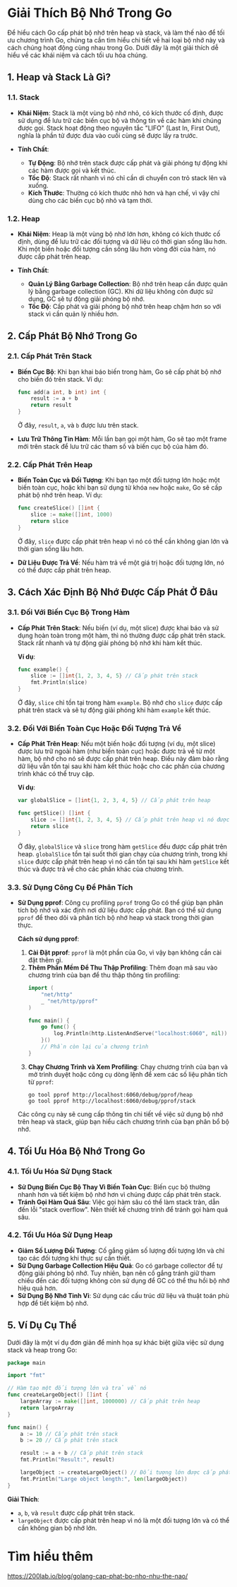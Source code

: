 # Giải Thích Bộ Nhớ Trong Go

Để hiểu cách Go cấp phát bộ nhớ trên heap và stack, và làm thế nào để tối ưu chương trình Go, chúng ta cần tìm hiểu chi tiết về hai loại bộ nhớ này và cách chúng hoạt động cùng nhau trong Go. Dưới đây là một giải thích dễ hiểu về các khái niệm và cách tối ưu hóa chúng.

## 1. **Heap và Stack Là Gì?**

### **1.1. Stack**

- **Khái Niệm**: Stack là một vùng bộ nhớ nhỏ, có kích thước cố định, được sử dụng để lưu trữ các biến cục bộ và thông tin về các hàm khi chúng được gọi. Stack hoạt động theo nguyên tắc "LIFO" (Last In, First Out), nghĩa là phần tử được đưa vào cuối cùng sẽ được lấy ra trước.
  
- **Tính Chất**:
  - **Tự Động**: Bộ nhớ trên stack được cấp phát và giải phóng tự động khi các hàm được gọi và kết thúc.
  - **Tốc Độ**: Stack rất nhanh vì nó chỉ cần di chuyển con trỏ stack lên và xuống.
  - **Kích Thước**: Thường có kích thước nhỏ hơn và hạn chế, vì vậy chỉ dùng cho các biến cục bộ nhỏ và tạm thời.

### **1.2. Heap**

- **Khái Niệm**: Heap là một vùng bộ nhớ lớn hơn, không có kích thước cố định, dùng để lưu trữ các đối tượng và dữ liệu có thời gian sống lâu hơn. Khi một biến hoặc đối tượng cần sống lâu hơn vòng đời của hàm, nó được cấp phát trên heap.
  
- **Tính Chất**:
  - **Quản Lý Bằng Garbage Collection**: Bộ nhớ trên heap cần được quản lý bằng garbage collection (GC). Khi dữ liệu không còn được sử dụng, GC sẽ tự động giải phóng bộ nhớ.
  - **Tốc Độ**: Cấp phát và giải phóng bộ nhớ trên heap chậm hơn so với stack vì cần quản lý nhiều hơn.

## 2. **Cấp Phát Bộ Nhớ Trong Go**

### **2.1. Cấp Phát Trên Stack**

- **Biến Cục Bộ**: Khi bạn khai báo biến trong hàm, Go sẽ cấp phát bộ nhớ cho biến đó trên stack. Ví dụ:

  ```go
  func add(a int, b int) int {
      result := a + b
      return result
  }
  ```

  Ở đây, `result`, `a`, và `b` được lưu trên stack.

- **Lưu Trữ Thông Tin Hàm**: Mỗi lần bạn gọi một hàm, Go sẽ tạo một frame mới trên stack để lưu trữ các tham số và biến cục bộ của hàm đó.

### **2.2. Cấp Phát Trên Heap**

- **Biến Toàn Cục và Đối Tượng**: Khi bạn tạo một đối tượng lớn hoặc một biến toàn cục, hoặc khi bạn sử dụng từ khóa `new` hoặc `make`, Go sẽ cấp phát bộ nhớ trên heap. Ví dụ:

  ```go
  func createSlice() []int {
      slice := make([]int, 1000)
      return slice
  }
  ```

  Ở đây, `slice` được cấp phát trên heap vì nó có thể cần không gian lớn và thời gian sống lâu hơn.

- **Dữ Liệu Được Trả Về**: Nếu hàm trả về một giá trị hoặc đối tượng lớn, nó có thể được cấp phát trên heap.

## 3. **Cách Xác Định Bộ Nhớ Được Cấp Phát Ở Đâu**

### **3.1. Đối Với Biến Cục Bộ Trong Hàm**

- **Cấp Phát Trên Stack**: Nếu biến (ví dụ, một slice) được khai báo và sử dụng hoàn toàn trong một hàm, thì nó thường được cấp phát trên stack. Stack rất nhanh và tự động giải phóng bộ nhớ khi hàm kết thúc.

  **Ví dụ**:
  ```go
  func example() {
      slice := []int{1, 2, 3, 4, 5} // Cấp phát trên stack
      fmt.Println(slice)
  }
  ```

  Ở đây, `slice` chỉ tồn tại trong hàm `example`. Bộ nhớ cho `slice` được cấp phát trên stack và sẽ tự động giải phóng khi hàm `example` kết thúc.

### **3.2. Đối Với Biến Toàn Cục Hoặc Đối Tượng Trả Về**

- **Cấp Phát Trên Heap**: Nếu một biến hoặc đối tượng (ví dụ, một slice) được lưu trữ ngoài hàm (như biến toàn cục) hoặc được trả về từ một hàm, bộ nhớ cho nó sẽ được cấp phát trên heap. Điều này đảm bảo rằng dữ liệu vẫn tồn tại sau khi hàm kết thúc hoặc cho các phần của chương trình khác có thể truy cập.

  **Ví dụ**:
  ```go
  var globalSlice = []int{1, 2, 3, 4, 5} // Cấp phát trên heap

  func getSlice() []int {
      slice := []int{1, 2, 3, 4, 5} // Cấp phát trên heap vì nó được trả về
      return slice
  }
  ```

  Ở đây, `globalSlice` và `slice` trong hàm `getSlice` đều được cấp phát trên heap. `globalSlice` tồn tại suốt thời gian chạy của chương trình, trong khi `slice` được cấp phát trên heap vì nó cần tồn tại sau khi hàm `getSlice` kết thúc và được trả về cho các phần khác của chương trình.

### **3.3. Sử Dụng Công Cụ Để Phân Tích**

- **Sử Dụng pprof**: Công cụ profiling `pprof` trong Go có thể giúp bạn phân tích bộ nhớ và xác định nơi dữ liệu được cấp phát. Bạn có thể sử dụng `pprof` để theo dõi và phân tích bộ nhớ heap và stack trong thời gian thực.

  **Cách sử dụng pprof**:
  1. **Cài Đặt pprof**: `pprof` là một phần của Go, vì vậy bạn không cần cài đặt thêm gì.
  2. **Thêm Phần Mềm Để Thu Thập Profiling**: Thêm đoạn mã sau vào chương trình của bạn để thu thập thông tin profiling:
     ```go
     import (
         "net/http"
         _ "net/http/pprof"
     )

     func main() {
         go func() {
             log.Println(http.ListenAndServe("localhost:6060", nil))
         }()
         // Phần còn lại của chương trình
     }
     ```
  3. **Chạy Chương Trình và Xem Profiling**: Chạy chương trình của bạn và mở trình duyệt hoặc công cụ dòng lệnh để xem các số liệu phân tích từ `pprof`:
     ```
     go tool pprof http://localhost:6060/debug/pprof/heap
     go tool pprof http://localhost:6060/debug/pprof/stack
     ```

  Các công cụ này sẽ cung cấp thông tin chi tiết về việc sử dụng bộ nhớ trên heap và stack, giúp bạn hiểu cách chương trình của bạn phân bổ bộ nhớ.

## 4. **Tối Ưu Hóa Bộ Nhớ Trong Go**

### **4.1. Tối Ưu Hóa Sử Dụng Stack**

- **Sử Dụng Biến Cục Bộ Thay Vì Biến Toàn Cục**: Biến cục bộ thường nhanh hơn và tiết kiệm bộ nhớ hơn vì chúng được cấp phát trên stack.
- **Tránh Gọi Hàm Quá Sâu**: Việc gọi hàm sâu có thể làm stack tràn, dẫn đến lỗi "stack overflow". Nên thiết kế chương trình để tránh gọi hàm quá sâu.

### **4.2. Tối Ưu Hóa Sử Dụng Heap**

- **Giảm Số Lượng Đối Tượng**: Cố gắng giảm số lượng đối tượng lớn và chỉ tạo các đối tượng khi thực sự cần thiết.
- **Sử Dụng Garbage Collection Hiệu Quả**: Go có garbage collector để tự động giải phóng bộ nhớ. Tuy nhiên, bạn nên cố gắng tránh giữ tham chiếu đến các đối tượng không còn sử dụng để GC có thể thu hồi bộ nhớ hiệu quả hơn.
- **Sử Dụng Bộ Nhớ Tinh Vi**: Sử dụng các cấu trúc dữ liệu và thuật toán phù hợp để tiết kiệm bộ nhớ.

## 5. **Ví Dụ Cụ Thể**

Dưới đây là một ví dụ đơn giản để minh họa sự khác biệt giữa việc sử dụng stack và heap trong Go:

```go
package main

import "fmt"

// Hàm tạo một đối tượng lớn và trả về nó
func createLargeObject() []int {
    largeArray := make([]int, 1000000) // Cấp phát trên heap
    return largeArray
}

func main() {
    a := 10 // Cấp phát trên stack
    b := 20 // Cấp phát trên stack

    result := a + b // Cấp phát trên stack
    fmt.Println("Result:", result)

    largeObject := createLargeObject() // Đối tượng lớn được cấp phát trên heap
    fmt.Println("Large object length:", len(largeObject))
}
```

**Giải Thích**:
- `a`, `b`, và `result` được cấp phát trên stack.
- `largeObject` được cấp phát trên heap vì nó là một đối tượng lớn và có thể cần không gian bộ nhớ lớn.

# Tìm hiểu thêm

https://200lab.io/blog/golang-cap-phat-bo-nho-nhu-the-nao/
